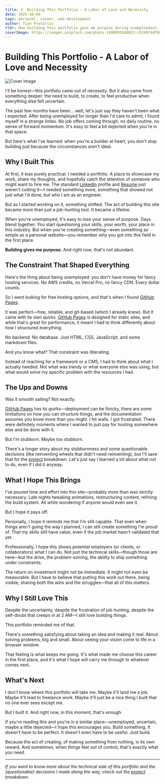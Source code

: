 ```yaml
---
title: 3. Building This Portfolio - A Labor of Love and Necessity
date: 2025-10-09
tags: personal, career, web-development
author: Tian Pretorius
tldr: How building this portfolio gave me purpose during unemployment, taught me the value of constraint-driven design, and reminded me why I love creating things.
coverImage: https://images.unsplash.com/photo-1498050108023-c5249f4df085?w=1200&h=630&fit=crop
---
```


# Building This Portfolio - A Labor of Love and Necessity

![Cover Image](./cover.jpg)

I'll be honest—this portfolio came out of necessity. But it also came from something deeper: the need to build, to create, to feel productive when everything else felt uncertain.

The past few months have been... well, let's just say they haven't been what I expected. After being unemployed for longer than I'd care to admit, I found myself in a strange limbo. No job offers coming through, no daily routine, no sense of forward momentum. It's easy to feel a bit dejected when you're in that space.

But here's what I've learned: when you're a builder at heart, you don't stop building just because the circumstances aren't ideal.

## Why I Built This

At first, it was purely practical. I needed a portfolio. A place to showcase my work, share my thoughts, and hopefully catch the attention of someone who might want to hire me. The standard [LinkedIn](https://www.linkedin.com/in/tian-pretorius-817a2189/ "LinkedIn - Tian Pretorius") profile and [Resume](/assets/Tian-Pretorius-CV.pdf "CV - Tian Pretorius") just weren't cutting it—I needed something more, something that showed not just what I'd done, but who I am as an engineer.

But as I started working on it, something shifted. The act of building this site became more than just a job-hunting tool. It became a lifeline.

When you're unemployed, it's easy to lose your sense of purpose. Days blend together. You start questioning your skills, your worth, your place in this industry. But when you're creating something—even something as simple as a personal website—you remember why you got into this field in the first place.

**Building gives me purpose.** And right now, that's not abundant.

## The Constraint That Shaped Everything

Here's the thing about being unemployed: you don't have money for fancy hosting services. No AWS credits, no Vercel Pro, no fancy CDN. Every dollar counts.

So I went looking for free hosting options, and that's when I found [GitHub Pages](https://docs.github.com/en/pages "GitHub Pages documentation").

It was perfect—free, reliable, and git-based (which I already knew). But it came with its own quirks. [GitHub Pages](https://docs.github.com/en/pages "GitHub Pages documentation") is designed for static sites, and while that's great for performance, it meant I had to think differently about how I structured everything.

No backend. No database. Just HTML, CSS, JavaScript, and some markdown files.

And you know what? That constraint was liberating.

Instead of reaching for a framework or a CMS, I had to think about what I actually needed. Not what was trendy or what everyone else was using, but what would solve my specific problem with the resources I had.

## The Ups and Downs

Was it smooth sailing? Not exactly.

[GitHub Pages](https://docs.github.com/en/pages "GitHub Pages documentation") has its quirks—deployment can be finicky, there are some limitations on how you can structure things, and the documentation assumes you know more than you might. I hit walls. I got frustrated. There were definitely moments where I wanted to just pay for hosting somewhere else and be done with it.

But I'm stubborn. Maybe too stubborn.

There's a longer story about my stubbornness and some questionable decisions (like reinventing wheels that didn't need reinventing), but I'll save that for the [project](projects.html?project=portfolio-website "Portfolio Website with Markdown Content System") breakdown. Let's just say I learned a lot about what *not* to do, even if I did it anyway.

## What I Hope This Brings

I've poured time and effort into this site—probably more than was strictly necessary. Late nights tweaking animations, restructuring content, refining the build system. All while wondering if anyone would even see it.

But I hope it pays off.

Personally, I hope it reminds me that I'm still capable. That even when things aren't going the way I planned, I can still create something I'm proud of. That my skills still have value, even if the job market hasn't validated that yet.

Professionally, I hope this shows potential employers (or clients, or collaborators) what I can do. Not just the technical skills—though those are here—but the drive, the problem-solving, the ability to ship something under constraints.

The return on investment might not be immediate. It might not even be measurable. But I have to believe that putting this work out there, being visible, sharing both the wins and the struggles—that all of this matters.

## Why I Still Love This

Despite the uncertainty, despite the frustration of job hunting, despite the self-doubt that creeps in at 2 AM—I still love building things.

This portfolio reminded me of that.

There's something satisfying about taking an idea and making it real. About solving problems, big and small. About seeing your vision come to life in a browser window.

That feeling is what keeps me going. It's what made me choose this career in the first place, and it's what I hope will carry me through to whatever comes next.

## What's Next

I don't know where this portfolio will take me. Maybe it'll land me a job. Maybe it'll lead to freelance work. Maybe it'll just be a nice thing I built that no one ever sees except me.

But I built it. And right now, in this moment, that's enough.

If you're reading this and you're in a similar place—unemployed, uncertain, maybe a little dejected—I hope this encourages you. Build something. It doesn't have to be perfect. It doesn't even have to be useful. Just build.

Because the act of creating, of making something from nothing, is its own reward. And sometimes, when things feel out of control, that's exactly what you need.

---

*If you want to know more about the technical side of this portfolio and the (questionable) decisions I made along the way, check out the [project](projects.html?project=portfolio-website "Portfolio Website with Markdown Content System") breakdown.*
